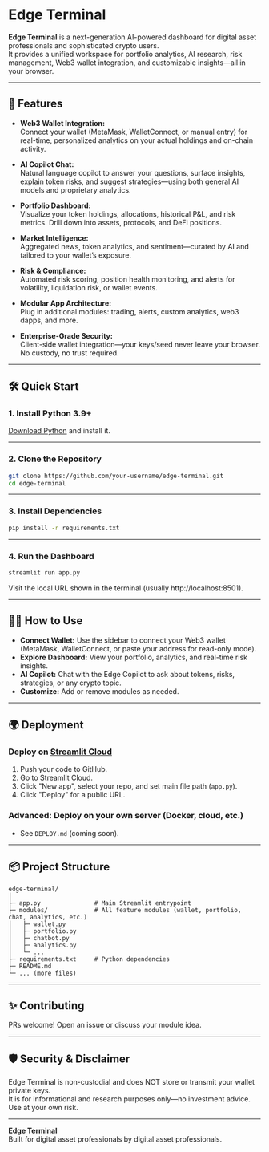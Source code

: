 # Edge Terminal

**Edge Terminal** is a next-generation AI-powered dashboard for digital asset professionals and sophisticated crypto users.  
It provides a unified workspace for portfolio analytics, AI research, risk management, Web3 wallet integration, and customizable insights—all in your browser.

---

## 🚀 Features

- **Web3 Wallet Integration:**  
  Connect your wallet (MetaMask, WalletConnect, or manual entry) for real-time, personalized analytics on your actual holdings and on-chain activity.

- **AI Copilot Chat:**  
  Natural language copilot to answer your questions, surface insights, explain token risks, and suggest strategies—using both general AI models and proprietary analytics.

- **Portfolio Dashboard:**  
  Visualize your token holdings, allocations, historical P&L, and risk metrics. Drill down into assets, protocols, and DeFi positions.

- **Market Intelligence:**  
  Aggregated news, token analytics, and sentiment—curated by AI and tailored to your wallet’s exposure.

- **Risk & Compliance:**  
  Automated risk scoring, position health monitoring, and alerts for volatility, liquidation risk, or wallet events.

- **Modular App Architecture:**  
  Plug in additional modules: trading, alerts, custom analytics, web3 dapps, and more.

- **Enterprise-Grade Security:**  
  Client-side wallet integration—your keys/seed never leave your browser. No custody, no trust required.

---

## 🛠️ Quick Start

### 1. **Install Python 3.9+**

[Download Python](https://www.python.org/downloads/) and install it.

---

### 2. **Clone the Repository**

```sh
git clone https://github.com/your-username/edge-terminal.git
cd edge-terminal
```

---

### 3. **Install Dependencies**

```sh
pip install -r requirements.txt
```

---

### 4. **Run the Dashboard**

```sh
streamlit run app.py
```

Visit the local URL shown in the terminal (usually http://localhost:8501).

---

## 🧑‍💻 How to Use

- **Connect Wallet:** Use the sidebar to connect your Web3 wallet (MetaMask, WalletConnect, or paste your address for read-only mode).
- **Explore Dashboard:** View your portfolio, analytics, and real-time risk insights.
- **AI Copilot:** Chat with the Edge Copilot to ask about tokens, risks, strategies, or any crypto topic.
- **Customize:** Add or remove modules as needed.

---

## 🌍 Deployment

### Deploy on [Streamlit Cloud](https://streamlit.io/cloud)
1. Push your code to GitHub.
2. Go to Streamlit Cloud.
3. Click "New app", select your repo, and set main file path (`app.py`).
4. Click "Deploy" for a public URL.

### Advanced: Deploy on your own server (Docker, cloud, etc.)
- See `DEPLOY.md` (coming soon).

---

## 📦 Project Structure

```
edge-terminal/
│
├─ app.py               # Main Streamlit entrypoint
├─ modules/             # All feature modules (wallet, portfolio, chat, analytics, etc.)
│   ├─ wallet.py
│   ├─ portfolio.py
│   ├─ chatbot.py
│   ├─ analytics.py
│   └─ ...
├─ requirements.txt     # Python dependencies
├─ README.md
└─ ... (more files)
```

---

## ✨ Contributing

PRs welcome! Open an issue or discuss your module idea.

---

## 🛡️ Security & Disclaimer

Edge Terminal is non-custodial and does NOT store or transmit your wallet private keys.  
It is for informational and research purposes only—no investment advice.  
Use at your own risk.

---

**Edge Terminal**  
Built for digital asset professionals by digital asset professionals.
